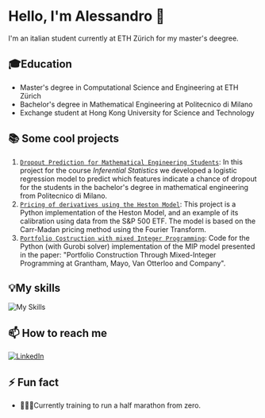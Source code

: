 # Hello, I'm Alessandro 👋

I'm an italian student currently at ETH Zürich for my master's deegree.

## 🎓Education

- Master's degree in Computational Science and Engineering at ETH Zürich
- Bachelor's degree in Mathematical Engineering at Politecnico di Milano
- Exchange student at Hong Kong University for Science and Technology

## 📚 Some cool projects

1. [`Dropout Prediction for Mathematical Engineering Students`](https://github.com/i-Alessandro/Progetto-Inferenza-Statistica/tree/main): In this project for the course *Inferential Statistics* we developed a logistic regression model to predict which features indicate a chance of dropout for the students in the bachelor's degree in  mathematical engineering from Politecnico di Milano.
2. [`Pricing of derivatives using the Heston Model`](https://github.com/i-Alessandro/Implementation-and-Calibration-of-the-Heston-Model): This project is a Python implementation of the Heston Model, and an example of its calibration using data from the S&P 500 ETF. The model is based on the Carr-Madan pricing method using the Fourier Transform.
3. [`Portfolio Costruction with mixed Integer Programming`](https://github.com/i-Alessandro/Mixed-Integer-Programming-for-Portfolio-Construction): Code for the Python (with Gurobi solver) implementation of the MIP model presented in the paper: "Portfolio Construction Through Mixed-Integer Programming at Grantham, Mayo, Van Otterloo and Company".

## 💡My skills

![My Skills](https://skillicons.dev/icons?i=py,c,cpp,matlab,r,git)

## 📫 How to reach me 

[![LinkedIn](https://img.shields.io/badge/linkedin-%230077B5.svg?style=for-the-badge&logo=linkedin&logoColor=white)](https://www.linkedin.com/in/alessandro-wiget-aaba8b237/)

## ⚡ Fun fact 
- 🏃‍♂️‍➡️Currently training to run a half marathon from zero.
